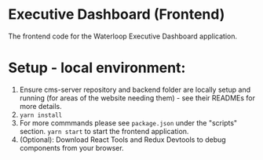 # Executive Dashboard (Frontend)

The frontend code for the Waterloop Executive Dashboard application.

# Setup - local environment:

1. Ensure cms-server repository and backend folder are locally setup and running (for areas of the website needing them) - see their READMEs for more details.
2. `yarn install`
3. For more commmands please see `package.json` under the "scripts" section. `yarn start` to start the frontend application.
4. (Optional): Download React Tools and Redux Devtools to debug components from your browser.
